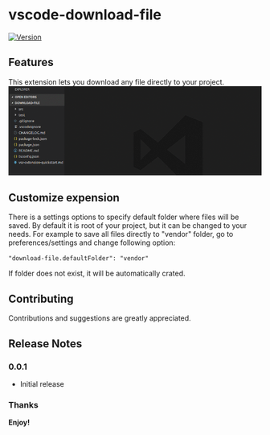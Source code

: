 # vscode-download-file
[![Version](https://vsmarketplacebadge.apphb.com/version/dariofuzinato.vscode-download-file.svg)](https://marketplace.visualstudio.com/items?itemName=dariofuzinato.vscode-download-file)

## Features

This extension lets you download any file directly to your project. 
![Demo](images/download-file-demo.gif)

## Customize expension
There is a settings options to specify default folder where files will be saved. By default it is root of your project, but it can be changed to your needs. For example to save all files directly to "vendor" folder, go to preferences/settings and change following option:
```
"download-file.defaultFolder": "vendor"
```

If folder does not exist, it will be automatically crated.

## Contributing

Contributions and suggestions are greatly appreciated.

## Release Notes

### 0.0.1

  * Initial release

### Thanks

**Enjoy!**
